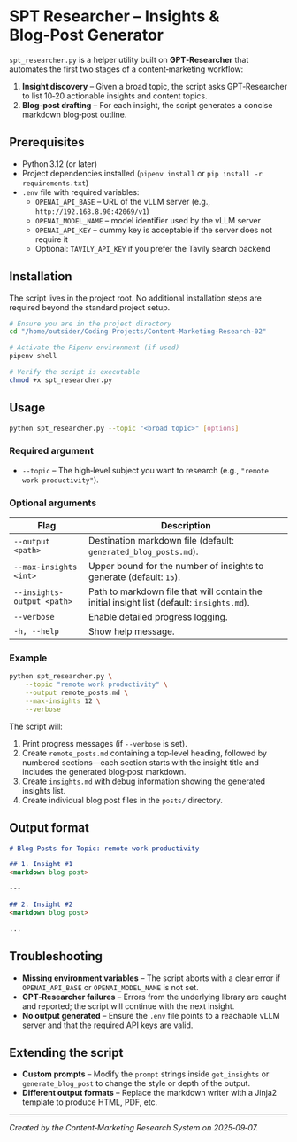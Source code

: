# SPT Researcher – Insights & Blog‑Post Generator

`spt_researcher.py` is a helper utility built on **GPT‑Researcher** that automates the first two stages of a content‑marketing workflow:

1. **Insight discovery** – Given a broad topic, the script asks GPT‑Researcher to list 10‑20 actionable insights and content topics.
2. **Blog‑post drafting** – For each insight, the script generates a concise markdown blog‑post outline.

## Prerequisites

- Python 3.12 (or later)
- Project dependencies installed (`pipenv install` or `pip install -r requirements.txt`)
- `.env` file with required variables:
  - `OPENAI_API_BASE` – URL of the vLLM server (e.g., `http://192.168.8.90:42069/v1`)
  - `OPENAI_MODEL_NAME` – model identifier used by the vLLM server
  - `OPENAI_API_KEY` – dummy key is acceptable if the server does not require it
  - Optional: `TAVILY_API_KEY` if you prefer the Tavily search backend

## Installation

The script lives in the project root. No additional installation steps are required beyond the standard project setup.

```bash
# Ensure you are in the project directory
cd "/home/outsider/Coding Projects/Content-Marketing-Research-02"

# Activate the Pipenv environment (if used)
pipenv shell

# Verify the script is executable
chmod +x spt_researcher.py
```

## Usage

```bash
python spt_researcher.py --topic "<broad topic>" [options]
```

### Required argument

- `--topic` – The high‑level subject you want to research (e.g., `"remote work productivity"`).

### Optional arguments

| Flag | Description |
|------|-------------|
| `--output <path>` | Destination markdown file (default: `generated_blog_posts.md`). |
| `--max-insights <int>` | Upper bound for the number of insights to generate (default: `15`). |
| `--insights-output <path>` | Path to markdown file that will contain the initial insight list (default: `insights.md`). |
| `--verbose` | Enable detailed progress logging. |
| `-h, --help` | Show help message. |

### Example

```bash
python spt_researcher.py \
    --topic "remote work productivity" \
    --output remote_posts.md \
    --max-insights 12 \
    --verbose
```

The script will:

1. Print progress messages (if `--verbose` is set).
2. Create `remote_posts.md` containing a top‑level heading, followed by numbered sections—each section starts with the insight title and includes the generated blog‑post markdown.
3. Create `insights.md` with debug information showing the generated insights list.
4. Create individual blog post files in the `posts/` directory.

## Output format

```markdown
# Blog Posts for Topic: remote work productivity

## 1. Insight #1
<markdown blog post>

---

## 2. Insight #2
<markdown blog post>

...
```

## Troubleshooting

- **Missing environment variables** – The script aborts with a clear error if `OPENAI_API_BASE` or `OPENAI_MODEL_NAME` is not set.
- **GPT‑Researcher failures** – Errors from the underlying library are caught and reported; the script will continue with the next insight.
- **No output generated** – Ensure the `.env` file points to a reachable vLLM server and that the required API keys are valid.

## Extending the script

- **Custom prompts** – Modify the `prompt` strings inside `get_insights` or `generate_blog_post` to change the style or depth of the output.
- **Different output formats** – Replace the markdown writer with a Jinja2 template to produce HTML, PDF, etc.

---

*Created by the Content‑Marketing Research System on 2025‑09‑07.*